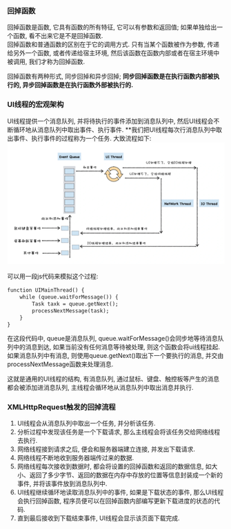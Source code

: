### 回掉函数
回掉函数是函数, 它具有函数的所有特征, 它可以有参数和返回值; 如果单独给出一个函数, 看不出来它是不是回掉函数.  
回掉函数和普通函数的区别在于它的调用方式. 只有当某个函数被作为参数, 传递给另外一个函数, 或者传递给宿主环境, 然后该函数在函数内部或者在宿主环境中被调用, 我们才称为回掉函数.  

回掉函数有两种形式, 同步回掉和异步回掉; **同步回掉函数是在执行函数内部被执行的, 异步回掉函数是在执行函数外部被执行的.**  


### UI线程的宏观架构  
UI线程提供一个消息队列, 并将待执行的事件添加到消息队列中, 然后UI线程会不断循环地从消息队列中取出事件、执行事件. **我们把UI线程每次行消息队列中取出事件、执行事件的过程称为一个任务. 大致流程如下:  
![avatar](./assets/通用ui线程架构.webp)  

可以用一段js代码来模拟这个过程: 
```
function UIMainThread() {
    while (queue.waitForMessage()) {
        Task taxk = queue.getNext();
        processNextMessage(task);
    }
}
```
在这段代码中, queue是消息队列, queue.waitForMessage()会同步地等待消息队列中的消息到达, 如果当前没有任何消息等待被处理, 则这个函数会将ui线程挂起. 如果消息队列中有消息, 则使用queue.getNext()取出下一个要执行的消息, 并交由processNextMessage函数来处理消息.  


这就是通用的UI线程的结构, 有消息队列, 通过鼠标、键盘、触控板等产生的消息都会被添加进消息队列, 主线程会循环地从消息队列中取出消息并执行.   



### XMLHttpRequest触发的回掉流程
1. UI线程会从消息队列中取出一个任务, 并分析该任务.  
2. 分析过程中发现该任务是一个下载请求, 那么主线程会将该任务交给网络线程去执行.  
3. 网络线程接到请求之后, 便会和服务器端建立连接, 并发出下载请求. 
4. 网络线程不断地收到服务器端传过来的数据. 
5. 网络线程每次接收到数据时, 都会将设置的回掉函数和返回的数据信息, 如大小、返回了多少字节、返回的数据在内存中存放的位置等信息封装成一个新的事件, 并将该事件放到消息队列中.  
6. UI线程继续循环地读取消息队列中的事件, 如果是下载状态的事件, 那么UI线程会执行回掉函数, 程序员便可以在回掉函数内部编写更新下载进度的状态的代码.  
7. 直到最后接收到下载结束事件, UI线程会显示该页面下载完成.  